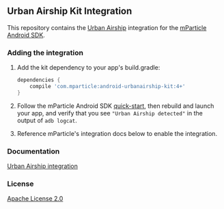 ## Urban Airship Kit Integration

This repository contains the [Urban Airship](https://www.urbanairship.com) integration for the [mParticle Android SDK](https://github.com/mParticle/mparticle-android-sdk).

### Adding the integration

1. Add the kit dependency to your app's build.gradle:

    ```groovy
    dependencies {
        compile 'com.mparticle:android-urbanairship-kit:4+'
    }
    ```
2. Follow the mParticle Android SDK [quick-start](https://github.com/mParticle/mparticle-android-sdk), then rebuild and launch your app, and verify that you see `"Urban Airship detected"` in the output of `adb logcat`.
3. Reference mParticle's integration docs below to enable the integration.

### Documentation

[Urban Airship integration](http://docs.mparticle.com/?java#urban-airship)

### License

[Apache License 2.0](http://www.apache.org/licenses/LICENSE-2.0)